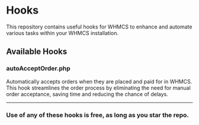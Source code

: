 # Hooks

This repository contains useful hooks for WHMCS to enhance and automate various tasks within your WHMCS installation.

## Available Hooks

### autoAcceptOrder.php

Automatically accepts orders when they are placed and paid for in WHMCS. This hook streamlines the order process by eliminating the need for manual order acceptance, saving time and reducing the chance of delays.

---

### Use of any of these hooks is free, as long as you star the repo.
